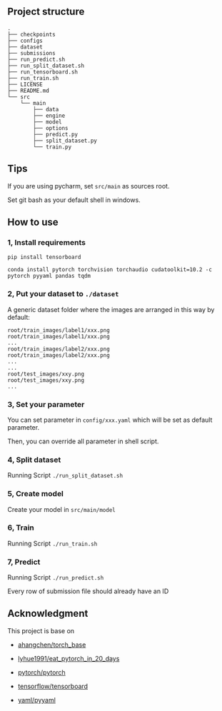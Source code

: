 ## Project structure

```
.
├── checkpoints
├── configs
├── dataset
├── submissions
├── run_predict.sh
├── run_split_dataset.sh
├── run_tensorboard.sh
├── run_train.sh
├── LICENSE
├── README.md
└── src
    └── main
        ├── data
        ├── engine
        ├── model
        ├── options
        ├── predict.py
        ├── split_dataset.py
        └── train.py
```

## Tips

If you are using pycharm, set `src/main` as sources root.

Set git bash as your default shell in windows.

## How to use

### 1, Install requirements

`pip install tensorboard`

`conda install pytorch torchvision torchaudio cudatoolkit=10.2 -c pytorch pyyaml pandas tqdm`

### 2, Put your dataset to `./dataset`

A generic dataset folder where the images are arranged in this way by default: 
```
root/train_images/label1/xxx.png
root/train_images/label1/xxx.png
...
root/train_images/label2/xxx.png
root/train_images/label2/xxx.png
...
...
root/test_images/xxy.png
root/test_images/xxy.png
...
```

### 3, Set your parameter

You can set parameter in `config/xxx.yaml` which will be set as default parameter.

Then, you can override all parameter in shell script.

### 4, Split dataset

Running Script `./run_split_dataset.sh`

### 5, Create model

Create your model in `src/main/model`

### 6, Train

Running Script `./run_train.sh`

### 7, Predict

Running Script `./run_predict.sh`

Every row of submission file should already have an ID

## Acknowledgment

This project is base on 

* [ahangchen/torch_base](https://github.com/ahangchen/torch_base)

* [lyhue1991/eat_pytorch_in_20_days](https://github.com/lyhue1991/eat_pytorch_in_20_days)

* [pytorch/pytorch](https://github.com/pytorch/pytorch)

* [tensorflow/tensorboard](https://github.com/tensorflow/tensorboard)

* [yaml/pyyaml](https://github.com/yaml/pyyaml)
